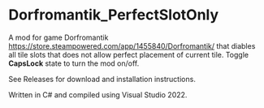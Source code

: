 # Dorfromantik_PerfectSlotOnly

A mod for game Dorfromantik https://store.steampowered.com/app/1455840/Dorfromantik/ that diables all tile slots that does not allow perfect placement of current tile. Toggle **CapsLock** state to turn the mod on/off.

See Releases for download and installation instructions.

Written in C# and compiled using Visual Studio 2022.
